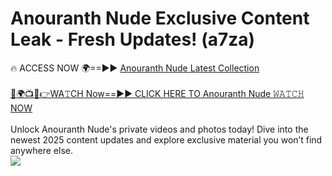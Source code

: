 # Anouranth Nude Exclusive Content Leak - Fresh Updates! (a7za)

🔥 ACCESS NOW 🌍==►► <a href="https://tinyurl.com/yc657z5k" rel="nofollow">Anouranth Nude Latest Collection</a>
<br><br>
[🔴🌍📺📱👉WA𝚃CH Now==►► CLICK HERE TO Anouranth Nude 𝚆𝙰𝚃𝙲𝙷 NOW](https://tinyurl.com/yc657z5k)
<br><br>
Unlock Anouranth Nude's private videos and photos today! Dive into the newest 2025 content updates and explore exclusive material you won’t find anywhere else.
<br>
<a href="https://tinyurl.com/yc657z5k" rel="nofollow" data-target="animated-image.originalLink"><img src="https://camo.githubusercontent.com/8a4f000d20f83aca3bf7ec5f350d767afa0574a8a352519fd8cfa583a6f93a33/68747470733a2f2f692e696d6775722e636f6d2f644a486b345a712e676966" data-canonical-src="https://i.imgur.com/dJHk4Zq.gif" style="max-width: 100%; display: inline-block;" data-target="animated-image.originalImage"></a>
<br>
